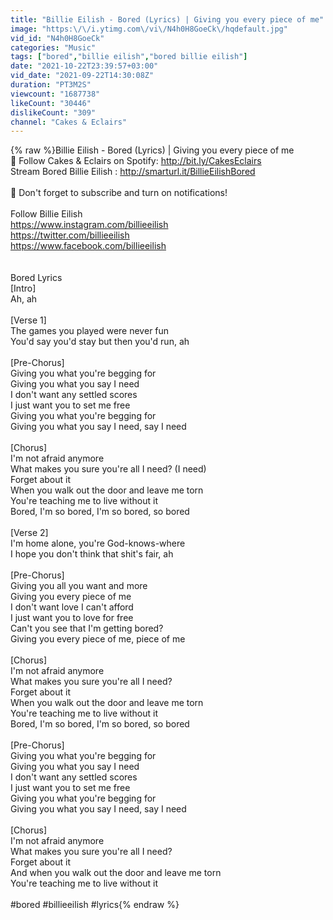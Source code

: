 ```yaml
---
title: "Billie Eilish - Bored (Lyrics) | Giving you every piece of me"
image: "https:\/\/i.ytimg.com\/vi\/N4h0H8GoeCk\/hqdefault.jpg"
vid_id: "N4h0H8GoeCk"
categories: "Music"
tags: ["bored","billie eilish","bored billie eilish"]
date: "2021-10-22T23:39:57+03:00"
vid_date: "2021-09-22T14:30:08Z"
duration: "PT3M2S"
viewcount: "1687738"
likeCount: "30446"
dislikeCount: "309"
channel: "Cakes & Eclairs"
---
```

{% raw %}Billie Eilish - Bored (Lyrics) | Giving you every piece of me<br />🎵 Follow Cakes &amp; Eclairs on Spotify: <a rel="nofollow" target="blank" href="http://bit.ly/CakesEclairs">http://bit.ly/CakesEclairs</a><br />Stream Bored Billie Eilish : <a rel="nofollow" target="blank" href="http://smarturl.it/BillieEilishBored">http://smarturl.it/BillieEilishBored</a><br /><br />🔔 Don't forget to subscribe and turn on notifications!<br /><br />Follow Billie Eilish<br /><a rel="nofollow" target="blank" href="https://www.instagram.com/billieeilish">https://www.instagram.com/billieeilish</a><br /><a rel="nofollow" target="blank" href="https://twitter.com/billieeilish">https://twitter.com/billieeilish</a><br /><a rel="nofollow" target="blank" href="https://www.facebook.com/billieeilish">https://www.facebook.com/billieeilish</a>  <br /><br /><br />Bored Lyrics<br />[Intro]<br />Ah, ah<br /><br />[Verse 1]<br />The games you played were never fun<br />You'd say you'd stay but then you'd run, ah<br /><br />[Pre-Chorus]<br />Giving you what you're begging for<br />Giving you what you say I need<br />I don't want any settled scores<br />I just want you to set me free<br />Giving you what you're begging for<br />Giving you what you say I need, say I need<br /><br />[Chorus]<br />I'm not afraid anymore<br />What makes you sure you're all I need? (I need)<br />Forget about it<br />When you walk out the door and leave me torn<br />You're teaching me to live without it<br />Bored, I'm so bored, I'm so bored, so bored<br /><br />[Verse 2]<br />I'm home alone, you're God-knows-where<br />I hope you don't think that shit's fair, ah<br /><br />[Pre-Chorus]<br />Giving you all you want and more<br />Giving you every piece of me<br />I don't want love I can't afford<br />I just want you to love for free<br />Can't you see that I'm getting bored?<br />Giving you every piece of me, piece of me<br /><br />[Chorus]<br />I'm not afraid anymore<br />What makes you sure you're all I need?<br />Forget about it<br />When you walk out the door and leave me torn<br />You're teaching me to live without it<br />Bored, I'm so bored, I'm so bored, so bored<br /><br />[Pre-Chorus]<br />Giving you what you're begging for<br />Giving you what you say I need<br />I don't want any settled scores<br />I just want you to set me free<br />Giving you what you're begging for<br />Giving you what you say I need, say I need<br /><br />[Chorus]<br />I'm not afraid anymore<br />What makes you sure you're all I need?<br />Forget about it<br />And when you walk out the door and leave me torn<br />You're teaching me to live without it<br /><br />#bored #billieeilish #lyrics{% endraw %}
